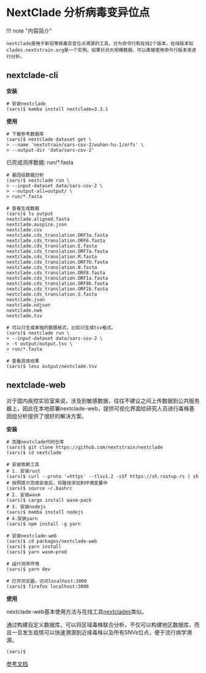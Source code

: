 # NextClade 分析病毒变异位点

!!! note "内容简介"

    nextclade是用于新冠等病毒突变位点溯源的工具，分为命令行和在线2个版本。在线版本如clades.nextstrain.org是一个实例。如果针对大规模数据，可以直接使用命令行版本来进行分析。

## nextclade-cli

**安装**

```shell
# 安装nextclade
(sars)$ mamba install nextclade=3.3.1
```

**使用**

```shell
# 下载参考数据库
(sars)$ nextclade dataset get \
> --name 'nextstrain/sars-cov-2/wuhan-hu-1/orfs' \
> --output-dir 'data/sars-cov-2'
```

已完成测序数据: run/*.fasta

```shell
# 基因组数据分析
(sars)$ nextclade run \
> --input-dataset data/sars-cov-2 \
> --output-all=output/ \
> run/*.fasta

# 查看生成数据
(sars)$ ls output
nextclade.aligned.fasta
nextclade.auspice.json
nextclade.csv
nextclade.cds_translation.ORF3a.fasta
nextclade.cds_translation.ORF6.fasta
nextclade.cds_translation.E.fasta      
nextclade.cds_translation.ORF7a.fasta  
nextclade.cds_translation.M.fasta      
nextclade.cds_translation.ORF7b.fasta  
nextclade.cds_translation.N.fasta      
nextclade.cds_translation.ORF8.fasta   
nextclade.cds_translation.ORF1a.fasta  
nextclade.cds_translation.ORF9b.fasta
nextclade.cds_translation.ORF1b.fasta  
nextclade.cds_translation.S.fasta
nextclade.json
nextclade.ndjson
nextclade.nwk
nextclade.tsv

# 可以只生成单独的数据格式，比如只生成tsv格式。
(sars)$ nextclade run \
> --input-dataset data/sars-cov-2 \
> -t output/output.tsv \
> run/*.fasta

# 查看具体结果
(sars)$ less output/nextclade.tsv
```

## nextclade-web

对于国内疾控实验室来说，涉及到敏感数据，往往不建议之间上传数据到公共服务器上，因此在本地部署nextclade-web，提供可视化界面给研究人员进行毒株基因组分析提供了很好的解决方案。

**安装**

```shell
# 克隆nextclade代码仓库
(sars)$ git clone https://github.com/nextstrain/nextclade
(sars)$ cd nextclade

# 安装依赖工具
# 1. 安装rust
(sars)$ curl --proto '=https' --tlsv1.2 -sSf https://sh.rustup.rs | sh
# 按照提示完成安装后，将路径添加到环境变量中
(sars)$ source ~/.bashrc
# 2. 安装wasm
(sars)$ cargo install wasm-pack
# 3. 安装nodejs
(sars)$ mamba install nodejs
# 4.安装yarn
(sars)$ npm install -g yarn

# 安装nextclade-web
(sars)$ cd packages/nextclade-web
(sars)$ yarn install
(sars)$ yarn wasm-prod

# 运行测序环境
(sars)$ yarn dev

# 打开浏览器，访问localhost:3000
(sars)$ firefox localhost:3000
```

**使用**

nextclade-web基本使用方法与在线工具[nextclades](clades.nextstrain.org)类似。




通过构建自定义数据库，可以将区域毒株联合分析，不仅可以构建地区数据库，而且一旦发生疫情可以快速溯源到近缘毒株以及所有SNVs位点，便于流行病学溯源。

```shell
(sars)$ 
```



[参考文档](https://github.com/nextstrain/nextclade/blob/master/docs/dev/developer-guide.md)
